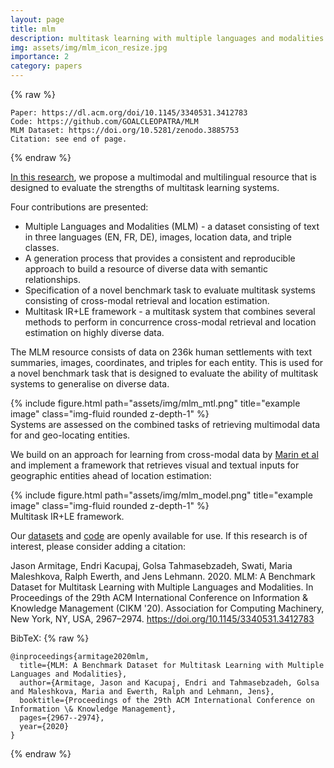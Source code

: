 ```yaml
---
layout: page
title: mlm
description: multitask learning with multiple languages and modalities #a project with a background image
img: assets/img/mlm_icon_resize.jpg
importance: 2
category: papers
---
```

{% raw %}
```
Paper: https://dl.acm.org/doi/10.1145/3340531.3412783
Code: https://github.com/GOALCLEOPATRA/MLM
MLM Dataset: https://doi.org/10.5281/zenodo.3885753
Citation: see end of page.
```
{% endraw %}

<a href="https://dl.acm.org/doi/10.1145/3340531.3412783">In this research</a>, we propose a multimodal and multilingual resource that is designed to evaluate the strengths of multitask learning systems. 

Four contributions are presented:
* Multiple Languages and Modalities (MLM) - a dataset consisting of text in three languages (EN, FR, DE), images, location data, and triple classes.
* A generation process that provides a consistent and reproducible approach to build a
resource of diverse data with semantic relationships.
* Specification of a novel benchmark task to evaluate multitask systems consisting of cross-modal retrieval and location estimation.
* Multitask IR+LE framework - a multitask system that
combines several methods to perform in concurrence cross-modal retrieval and location estimation on highly diverse
data.

The MLM resource consists of data on 236k human settlements with text summaries, images, coordinates, and triples for each entity. This is used for a novel benchmark task that is designed to evaluate the ability of multitask systems to generalise on diverse data. 

<div class="row">
    <div class="col-sm mt-3 mt-md-0">
        {% include figure.html path="assets/img/mlm_mtl.png" title="example image" class="img-fluid rounded z-depth-1" %}
    </div>
</div>
<div class="caption">
    Systems are assessed on the combined tasks of retrieving multimodal data for and geo-locating entities.
</div>

We build on an approach for learning from cross-modal data by <a href="https://dl.acm.org/doi/10.1109/TPAMI.2019.2927476">Marin et al</a> and implement a framework that retrieves visual and textual inputs for geographic entities ahead of location estimation: 

<div class="row">
    <div class="col-sm mt-3 mt-md-0">
        {% include figure.html path="assets/img/mlm_model.png" title="example image" class="img-fluid rounded z-depth-1" %}
    </div>
</div>
<div class="caption">
    Multitask IR+LE framework.
</div>

Our <a href="https://doi.org/10.5281/zenodo.3885753">datasets</a> and <a href="https://github.com/GOALCLEOPATRA/MLM">code</a> are openly available for use. If this research is of interest, please consider adding a citation:

Jason Armitage, Endri Kacupaj, Golsa Tahmasebzadeh, Swati, Maria Maleshkova, Ralph Ewerth, and Jens Lehmann. 2020. MLM: A Benchmark Dataset for Multitask Learning with Multiple Languages and Modalities. In Proceedings of the 29th ACM International Conference on Information & Knowledge Management (CIKM '20). Association for Computing Machinery, New York, NY, USA, 2967–2974. https://doi.org/10.1145/3340531.3412783

BibTeX:
{% raw %}
```
@inproceedings{armitage2020mlm,
  title={MLM: A Benchmark Dataset for Multitask Learning with Multiple Languages and Modalities},
  author={Armitage, Jason and Kacupaj, Endri and Tahmasebzadeh, Golsa and Maleshkova, Maria and Ewerth, Ralph and Lehmann, Jens},
  booktitle={Proceedings of the 29th ACM International Conference on Information \& Knowledge Management},
  pages={2967--2974},
  year={2020}
}
```
{% endraw %}
